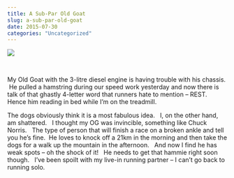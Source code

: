 ```yaml
---
title: A Sub-Par Old Goat
slug: a-sub-par-old-goat
date: 2015-07-30
categories: "Uncategorized"
---
```


<p><img src="http://res.cloudinary.com/dy6grlu8z/image/upload/v1558842050/v8z87i9kzrghzqwtypnp.jpg"/></p>
<p> </p>
<p>My Old Goat with the 3-litre diesel engine is having trouble with his chassis.  He pulled a hamstring during our speed work yesterday and now there is talk of that ghastly 4-letter word that runners hate to mention – REST.   Hence him reading in bed while I’m on the treadmill.</p>
<p>The dogs obviously think it is a most fabulous idea.   I, on the other hand, am shattered.   I thought my OG was invincible, something like Chuck Norris.   The type of person that will finish a race on a broken ankle and tell you he’s fine.  He loves to knock off a 21km in the morning and then take the dogs for a walk up the mountain in the afternoon.   And now I find he has weak spots – oh the shock of it!   He needs to get that hammie right soon though.   I’ve been spoilt with my live-in running partner – I can’t go back to running solo.</p>
<p> </p>









